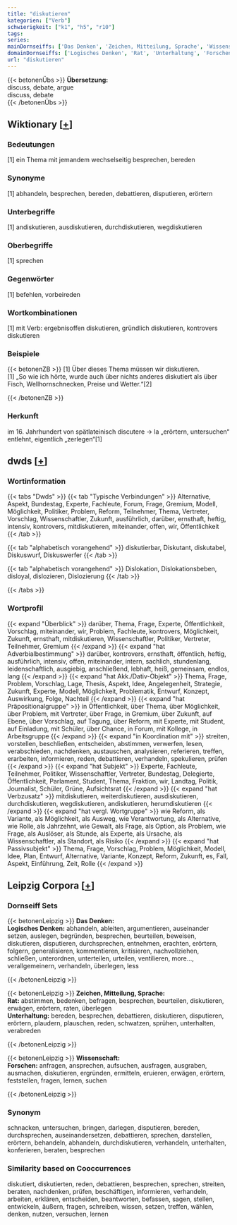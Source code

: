 ```yaml
---
title: "diskutieren"
kategorien: ["Verb"]
schwierigkeit: ["k1", "h5", "r10"]
tags:
series:
mainDornseiffs: ['Das Denken', 'Zeichen, Mitteilung, Sprache', 'Wissenschaft']
domainDornseiffs: ['Logisches Denken', 'Rat', 'Unterhaltung', 'Forschen']
url: "diskutieren"
---
```


{{< betonenÜbs >}}
**Übersetzung:**  
discuss, debate, argue  
discuss, debate  
{{< /betonenÜbs >}}

## Wiktionary [[+](https://de.wiktionary.org/wiki/diskutieren)]

### Bedeutungen
[1] ein Thema mit jemandem wechselseitig besprechen, bereden  

### Synonyme
[1] abhandeln, besprechen, bereden, debattieren, disputieren, erörtern  

### Unterbegriffe
[1] andiskutieren, ausdiskutieren, durchdiskutieren, wegdiskutieren  

### Oberbegriffe
[1] sprechen  

### Gegenwörter
[1] befehlen, vorbeireden  

### Wortkombinationen
[1] mit Verb: ergebnisoffen diskutieren, gründlich diskutieren, kontrovers diskutieren  

### Beispiele
{{< betonenZB >}}
[1] Über dieses Thema müssen wir diskutieren.  
[1] „So wie ich hörte, wurde auch über nichts anderes diskutiert als über Fisch, Wellhornschnecken, Preise und Wetter.“[2]  

{{< /betonenZB >}}
### Herkunft
im 16. Jahrhundert von spätlateinisch discutere → la „erörtern, untersuchen“ entlehnt, eigentlich „zerlegen“[1]  



## dwds [[+](https://www.dwds.de/wb/diskutieren)]

### Wortinformation
{{< tabs "Dwds" >}}
{{< tab "Typische Verbindungen" >}}
Alternative, Aspekt, Bundestag, Experte, Fachleute, Forum, Frage, Gremium, Modell, Möglichkeit, Politiker, Problem, Reform, Teilnehmer, Thema, Vertreter, Vorschlag, Wissenschaftler, Zukunft, ausführlich, darüber, ernsthaft, heftig, intensiv, kontrovers, mitdiskutieren, miteinander, offen, wir, Öffentlichkeit
{{< /tab >}}

{{< tab "alphabetisch vorangehend" >}}
diskutierbar, Diskutant, diskutabel, Diskuswurf, Diskuswerfer
{{< /tab >}}

{{< tab "alphabetisch vorangehend" >}}
Dislokation, Dislokationsbeben, disloyal, dislozieren, Dislozierung
{{< /tab >}}

{{< /tabs >}}

### Wortprofil
{{< expand "Überblick" >}} darüber, Thema, Frage, Experte, Öffentlichkeit, Vorschlag, miteinander, wir, Problem, Fachleute, kontrovers, Möglichkeit, Zukunft, ernsthaft, mitdiskutieren, Wissenschaftler, Politiker, Vertreter, Teilnehmer, Gremium {{< /expand >}}
{{< expand "hat Adverbialbestimmung" >}} darüber, kontrovers, ernsthaft, öffentlich, heftig, ausführlich, intensiv, offen, miteinander, intern, sachlich, stundenlang, leidenschaftlich, ausgiebig, anschließend, lebhaft, heiß, gemeinsam, endlos, lang {{< /expand >}}
{{< expand "hat Akk./Dativ-Objekt" >}} Thema, Frage, Problem, Vorschlag, Lage, Thesis, Aspekt, Idee, Angelegenheit, Strategie, Zukunft, Experte, Modell, Möglichkeit, Problematik, Entwurf, Konzept, Auswirkung, Folge, Nachteil {{< /expand >}}
{{< expand "hat Präpositionalgruppe" >}} in Öffentlichkeit, über Thema, über Möglichkeit, über Problem, mit Vertreter, über Frage, in Gremium, über Zukunft, auf Ebene, über Vorschlag, auf Tagung, über Reform, mit Experte, mit Student, auf Einladung, mit Schüler, über Chance, in Forum, mit Kollege, in Arbeitsgruppe {{< /expand >}}
{{< expand "in Koordination mit" >}} streiten, vorstellen, beschließen, entscheiden, abstimmen, verwerfen, lesen, verabschieden, nachdenken, austauschen, analysieren, referieren, treffen, erarbeiten, informieren, reden, debattieren, verhandeln, spekulieren, prüfen {{< /expand >}}
{{< expand "hat Subjekt" >}} Experte, Fachleute, Teilnehmer, Politiker, Wissenschaftler, Vertreter, Bundestag, Delegierte, Öffentlichkeit, Parlament, Student, Thema, Fraktion, wir, Landtag, Politik, Journalist, Schüler, Grüne, Aufsichtsrat {{< /expand >}}
{{< expand "hat Verbzusatz" >}} mitdiskutieren, weiterdiskutieren, ausdiskutieren, durchdiskutieren, wegdiskutieren, andiskutieren, herumdiskutieren {{< /expand >}}
{{< expand "hat vergl. Wortgruppe" >}} wie Reform, als Variante, als Möglichkeit, als Ausweg, wie Verantwortung, als Alternative, wie Rolle, als Jahrzehnt, wie Gewalt, als Frage, als Option, als Problem, wie Frage, als Auslöser, als Stunde, als Experte, als Ursache, als Wissenschaftler, als Standort, als Risiko {{< /expand >}}
{{< expand "hat Passivsubjekt" >}} Thema, Frage, Vorschlag, Problem, Möglichkeit, Modell, Idee, Plan, Entwurf, Alternative, Variante, Konzept, Reform, Zukunft, es, Fall, Aspekt, Einführung, Zeit, Rolle {{< /expand >}}

## Leipzig Corpora [[+](https://corpora.uni-leipzig.de/en/res?word=diskutieren&corpusId=deu_newscrawl-public_2018)]

### Dornseiff Sets
{{< betonenLeipzig >}}
**Das Denken:**  
**Logisches Denken:** abhandeln, ableiten, argumentieren, auseinander setzen, auslegen, begründen, besprechen, beurteilen, beweisen, diskutieren, disputieren, durchsprechen, entnehmen, erachten, erörtern, folgern, generalisieren, kommentieren, kritisieren, nachvollziehen, schließen, unterordnen, unterteilen, urteilen, ventilieren, more..., verallgemeinern, verhandeln, überlegen, less  

{{< /betonenLeipzig >}}


{{< betonenLeipzig >}}
**Zeichen, Mitteilung, Sprache:**  
**Rat:** abstimmen, bedenken, befragen, besprechen, beurteilen, diskutieren, erwägen, erörtern, raten, überlegen  
**Unterhaltung:** bereden, besprechen, debattieren, diskutieren, disputieren, erörtern, plaudern, plauschen, reden, schwatzen, sprühen, unterhalten, verabreden  

{{< /betonenLeipzig >}}


{{< betonenLeipzig >}}
**Wissenschaft:**  
**Forschen:** anfragen, ansprechen, aufsuchen, ausfragen, ausgraben, ausmachen, diskutieren, ergründen, ermitteln, eruieren, erwägen, erörtern, feststellen, fragen, lernen, suchen  

{{< /betonenLeipzig >}}

### Synonym
schnacken, untersuchen, bringen, darlegen, disputieren, bereden, durchsprechen, auseinandersetzen, debattieren, sprechen, darstellen, erörtern, behandeln, abhandeln, durchdiskutieren, verhandeln, unterhalten, konferieren, beraten, besprechen


### Similarity based on Cooccurrences
diskutiert, diskutierten, reden, debattieren, besprechen, sprechen, streiten, beraten, nachdenken, prüfen, beschäftigen, informieren, verhandeln, arbeiten, erklären, entscheiden, beantworten, befassen, sagen, stellen, entwickeln, äußern, fragen, schreiben, wissen, setzen, treffen, wählen, denken, nutzen, versuchen, lernen

